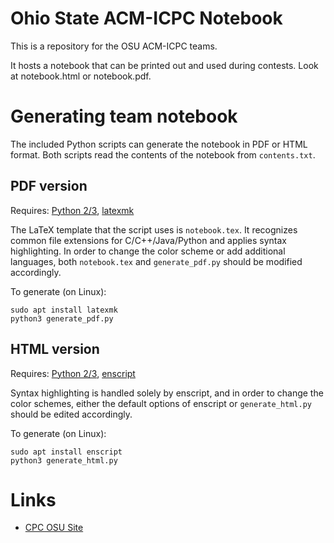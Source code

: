 Ohio State ACM-ICPC Notebook
============================

This is a repository for the OSU ACM-ICPC teams.

It hosts a notebook that can be printed out and used during contests. 
Look at notebook.html or notebook.pdf.

Generating team notebook
========================
The included Python scripts can generate the notebook in PDF or HTML format. Both scripts read the contents of the notebook from `contents.txt`.

PDF version
-----------
Requires: [Python 2/3](https://www.python.org/), [latexmk](https://www.ctan.org/pkg/latexmk/)

The LaTeX template that the script uses is `notebook.tex`. It recognizes common file extensions for C/C++/Java/Python and applies syntax highlighting. In order to change the color scheme or add additional languages, both `notebook.tex` and `generate_pdf.py` should be modified accordingly.

To generate (on Linux):
```Linux:
sudo apt install latexmk
python3 generate_pdf.py
```

HTML version
------------
Requires: [Python 2/3](https://www.python.org/), [enscript](https://www.gnu.org/software/enscript/)

Syntax highlighting is handled solely by enscript, and in order to change the color schemes, either the default options of enscript or `generate_html.py` should be edited accordingly.

To generate (on Linux):
```
sudo apt install enscript
python3 generate_html.py
```
Links
=====
* [CPC OSU Site](https://cpcosu.github.io/)